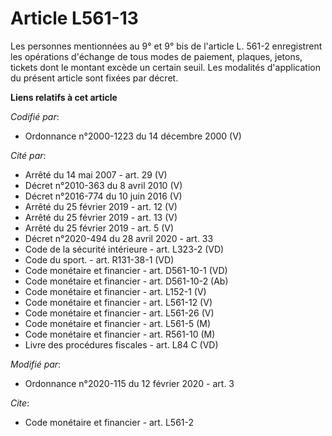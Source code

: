 # Article L561-13

Les personnes mentionnées au 9° et 9° bis de l'article L. 561-2 enregistrent les opérations d'échange de tous modes de
paiement, plaques, jetons, tickets dont le montant excède un certain seuil. Les modalités d'application du présent article
sont fixées par décret.

**Liens relatifs à cet article**

_Codifié par_:

  - Ordonnance n°2000-1223 du 14 décembre 2000 (V)

_Cité par_:

  - Arrêté du 14 mai 2007 - art. 29 (V)
  - Décret n°2010-363 du 8 avril 2010 (V)
  - Décret n°2016-774 du 10 juin 2016 (V)
  - Arrêté du 25 février 2019 - art. 12 (V)
  - Arrêté du 25 février 2019 - art. 13 (V)
  - Arrêté du 25 février 2019 - art. 5 (V)
  - Décret n°2020-494 du 28 avril 2020 - art. 33
  - Code de la sécurité intérieure - art. L323-2 (VD)
  - Code du sport. - art. R131-38-1 (VD)
  - Code monétaire et financier - art. D561-10-1 (VD)
  - Code monétaire et financier - art. D561-10-2 (Ab)
  - Code monétaire et financier - art. L152-1 (V)
  - Code monétaire et financier - art. L561-12 (V)
  - Code monétaire et financier - art. L561-26 (V)
  - Code monétaire et financier - art. L561-5 (M)
  - Code monétaire et financier - art. R561-10 (M)
  - Livre des procédures fiscales - art. L84 C (VD)

_Modifié par_:

  - Ordonnance n°2020-115 du 12 février 2020 - art. 3

_Cite_:

  - Code monétaire et financier - art. L561-2
